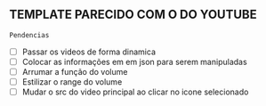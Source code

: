 ## TEMPLATE PARECIDO COM O DO YOUTUBE

` Pendencias `

- [ ] Passar os videos de forma dinamica
- [ ] Colocar as informações em em json 
	  para serem manipuladas
- [ ] Arrumar a função do volume
- [ ] Estilizar o range do volume
- [ ] Mudar o src do video principal ao clicar no icone selecionado